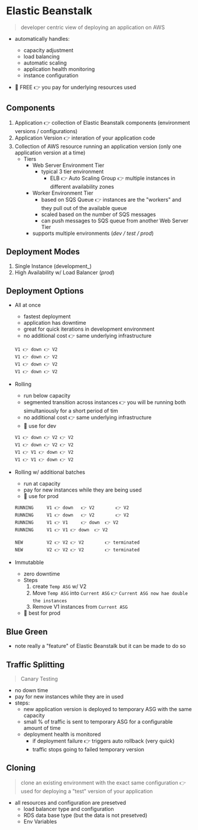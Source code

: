 # Elastic Beanstalk

> developer centric view of deploying an application on AWS

- automatically handles:
	- capacity adjustment
	- load balancing
	- automatic scaling
	- application health monitoring
	- instance configuration

- 👀 FREE 👉 you pay for underlying resources used

## Components

1. Application 👉 collection of Elastic Beanstalk components (environment versions / configurations)
2. Application Version 👉 interation of your application code
3. Collection of AWS resource running an application version (only one application version at a time)
	- Tiers
		- Web Server Environment Tier
			- typical 3 tier environment
				- ELB 👉 Auto Scaling Group 👉 multiple instances in different availability zones
		- Worker Environment Tier
			- based on SQS Queue 👉 instances are the "workers" and they pull out of the available queue
			- scaled based on the number of SQS messages
			- can push messages to SQS queue from another Web Server Tier
		- supports multiple environments (_dev / test / prod_)

## Deployment Modes

1. Single Instance (development_)
2. High Availability w/ Load Balancer (_prod_)

## Deployment Options

- All at once
	- fastest deployment
	- application has downtime
	- great for quick iterations in development environment
	- no additional cost 👉 same underlying infrastructure

	```
	V1 👉 down 👉 V2
	V1 👉 down 👉 V2
	V1 👉 down 👉 V2
	V1 👉 down 👉 V2
	```
- Rolling
	- run below capacity
	- segmented transition across instances 👉 you will be running both simultaniously for a short period of tim
	- no additional cost 👉 same underlying infrastructure
	- 🔆 use for dev
	```
	V1 👉 down 👉 V2 👉 V2
	V1 👉 down 👉 V2 👉 V2
	V1 👉 V1 👉 down 👉 V2
	V1 👉 V1 👉 down 👉 V2
	```
- Rolling w/ additional batches
	- run at capacity
	- pay for new instances while they are being used
	- 🔆 use for prod
	```
	RUNNING 	V1 👉 down 	👉 V2 		👉 V2
	RUNNING 	V1 👉 down 	👉 V2 		👉 V2
	RUNNING 	V1 👉 V1 	👉 down 	👉 V2
	RUNNING 	V1 👉 V1	👉 down 	👉 V2

	NEW 		V2 👉 V2	👉 V2		👉 terminated
	NEW 		V2 👉 V2	👉 V2		👉 terminated
	```
- Immutabble
	- zero downtime
	- Steps
		1. create `Temp ASG` w/ V2
		2. Move `Temp ASG` into `Current ASG` 👉 `Current ASG now hae double the instances`
		3. Remove V1 instances from `Current ASG`
	- 🔆 best for prod


## Blue Green

- note really a "feature" of Elastic Beanstalk but it can be made to do so

## Traffic Splitting

> Canary Testing

- no down time
- pay for new instances while they are in used
- steps:
	- new application version is deployed to temporary ASG with the same capacity
	- small % of traffic is sent to temporary ASG for a configurable amount of time
	- deployment health is monitored
		- if deployment failure 👉 triggers auto rollback (very quick)
		- traffic stops going to failed temporary version

## Cloning

> clone an existing environment with the exact same configuration 👉 used for deploying a "test" version of your application

- all resources and configuration are presetved
	- load balancer type and configuration
	- RDS data base type (but the data is not presetved)
	- Env Variables